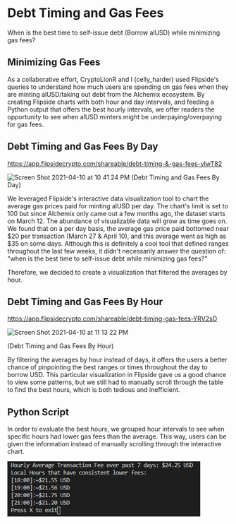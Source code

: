 # Debt Timing and Gas Fees
When is the best time to self-issue debt (Borrow alUSD) while minimizing gas fees?

## Minimizing Gas Fees
As a collaborative effort, CryptoLionR and I (celly_harder) used Flipside's queries to understand how much users are spending on gas fees when they are minting alUSD/taking out debt from the Alchemix ecosystem. By creating Flipside charts with both hour and day intervals, and feeding a Python output that offers the best hourly intervals, we offer readers the opportunity to see when alUSD minters might be underpaying/overpaying for gas fees. 

## Debt Timing and Gas Fees By Day

https://app.flipsidecrypto.com/shareable/debt-timing-&-gas-fees-yIwT82

![Screen Shot 2021-04-10 at 10 41 24 PM](https://user-images.githubusercontent.com/82302513/114294264-3c06b380-9a52-11eb-96a6-36fc2e1fb0d8.png)
(Debt Timing and Gas Fees By Day)

We leveraged Flipside's interactive data visualization tool to chart the average gas prices paid for minting alUSD per day. The chart's limit is set to 100 but since Alchemix only came out a few months ago, the dataset starts on March 12. The abundance of visualizable data will grow as time goes on. We found that on a per day basis, the average gas price paid bottomed near $20 per transaction (March 27 & April 10), and this average went as high as $35 on some days. Although this is definitely a cool tool that defined ranges throughout the last few weeks, it didn't necessarily answer the question of: "when is the best time to self-issue debt while minimizing gas fees?"

Therefore, we decided to create a visualization that filtered the averages by hour.

## Debt Timing and Gas Fees By Hour 

https://app.flipsidecrypto.com/shareable/debt-timing-gas-fees-YRV2sD

![Screen Shot 2021-04-10 at 11 13 22 PM](https://user-images.githubusercontent.com/82302513/114294284-648ead80-9a52-11eb-8e81-babb283c929e.png)

(Debt Timing and Gas Fees By Hour) 

By filtering the averages by hour instead of days, it offers the users a better chance of pinpointing the best ranges or times throughout the day to borrow USD. This particular visualization in Flipside gave us a good chance to view some patterns, but we still had to manually scroll through the table to find the best hours, which is both tedious and inefficient. 

## Python Script 

In order to evaluate the best hours, we grouped hour intervals to see when specific hours had lower gas fees than the average. This way, users can be given the information instead of manually scrolling through the interactive chart. 

![eg-output.png](eg-output.png)
